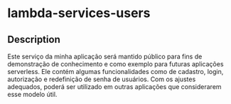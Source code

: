 # lambda-services-users

## Description

Este serviço da minha aplicação será mantido público para fins de demonstração de conhecimento e como exemplo para futuras aplicações serverless. Ele contém algumas funcionalidades como de cadastro, login, autorização e redefinição de senha de usuários. Com os ajustes adequados, poderá ser utilizado em outras aplicações que considerarem esse modelo útil.
